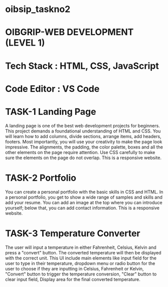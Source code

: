 # oibsip_taskno2
# OIBGRIP-WEB DEVELOPMENT (LEVEL 1)
# Tech Stack : HTML, CSS, JavaScript
# Code Editor : VS Code

# TASK-1 Landing Page
A landing page is one of the best web development projects for beginners. This project demands a foundational understanding of HTML and CSS. You will learn how to add columns, divide sections, arrange items, add headers, footers. Most importantly, you will use your creativity to make the page look impressive. The alignments, the padding, the color palette, boxes and all the other elements on the page require attention. Use CSS carefully to make sure the elements on the page do not overlap. This is a responsive website.

# TASK-2 Portfolio
You can create a personal portfolio with the basic skills in CSS and HTML. In a personal portfolio, you get to show a wide range of samples and skills and add your resume. You can add an image at the top where you can introduce yourself; below that, you can add contact information. This is a responsive website.

# TASK-3 Temperature Converter
The user will input a temperature in either Fahrenheit, Celsius, Kelvin and press a "convert" button. The converted temperature will then be displayed with the correct unit. This UI include main elements like input field for the user to type in their temperature, dropdown menu or radio button for the user to choose if they are inputting in Celsius, Fahrenheit or Kelvin, "Convert" button to trigger the temperature conversion, "Clear" button to clear input field, Display area for the final converted temperature.
